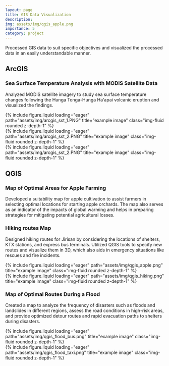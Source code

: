 ```yaml
---
layout: page
title: GIS Data Visualization 
description:
img: assets/img/qgis_apple.png
importance: 5
category: project
---
```


Processed GIS data to suit specific objectives and visualized the processed data in an easily understandable manner.

## ArcGIS

### Sea Surface Temperature Analysis with MODIS Satellite Data

Analyzed MODIS satellite imagery to study sea surface temperature changes following the Hunga Tonga-Hunga Haʻapai volcanic eruption and visualized the findings.

<div class="row">
    <div class="col-sm mt-3 mt-md-0">
        {% include figure.liquid loading="eager" path="assets/img/arcgis_sst_1.PNG" title="example image" class="img-fluid rounded z-depth-1" %}
    </div>
    <div class="col-sm mt-3 mt-md-0">
        {% include figure.liquid loading="eager" path="assets/img/arcgis_sst_2.PNG" title="example image" class="img-fluid rounded z-depth-1" %}
    </div>
    <div class="col-sm mt-3 mt-md-0">
        {% include figure.liquid loading="eager" path="assets/img/arcgis_sst_2.PNG" title="example image" class="img-fluid rounded z-depth-1" %}
    </div>
</div>

## QGIS

### Map of Optimal Areas for Apple Farming

Developed a suitability map for apple cultivation to assist farmers in selecting optimal locations for starting apple orchards. The map also serves as an indicator of the impacts of global warming and helps in preparing strategies for mitigating potential agricultural losses.

### Hiking routes Map

Designed hiking routes for Jirisan by considering the locations of shelters, KTX stations, and express bus terminals. Utilized QGIS tools to specify new routes and visualize them in 3D, which also aids in emergency situations like rescues and fire incidents.

<div class="row">
    <div class="col-sm mt-3 mt-md-0">
        {% include figure.liquid loading="eager" path="assets/img/qgis_apple.png" title="example image" class="img-fluid rounded z-depth-1" %}
    </div>
    <div class="col-sm mt-3 mt-md-0">
        {% include figure.liquid loading="eager" path="assets/img/qgis_hiking.png" title="example image" class="img-fluid rounded z-depth-1" %}
    </div>
</div>

### Map of Optimal Routes During a Flood

Created a map to analyze the frequency of disasters such as floods and landslides in different regions, assess the road conditions in high-risk areas, and provide optimized detour routes and rapid evacuation paths to shelters during disasters.

<div class="row">
    <div class="col-sm mt-3 mt-md-0">
        {% include figure.liquid loading="eager" path="assets/img/qgis_flood_bus.png" title="example image" class="img-fluid rounded z-depth-1" %}
    </div>
    <div class="col-sm mt-3 mt-md-0">
        {% include figure.liquid loading="eager" path="assets/img/qgis_flood_taxi.png" title="example image" class="img-fluid rounded z-depth-1" %}
    </div>
</div>
